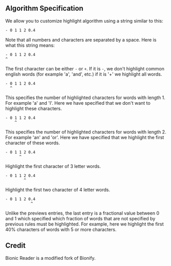 ## Algorithm Specification

We allow you to customize highlight algorithm using a string similar to this:

```
- 0 1 1 2 0.4
```

Note that all numbers and characters are separated by a space. Here is what this string means:

```
- 0 1 1 2 0.4
^
```

The first character can be either `-` or `+`. If it is `-`, we don't highlight common english words (for example 'a', 'and', etc.) if it is '+' we highlight all words.

```
- 0 1 1 2 0.4
  ^
```

This specifies the number of highlighted characters for words with length 1. For example 'a' and 'I'. Here we have specified that we don't want to highlight these characters.

```
- 0 1 1 2 0.4
    ^
```

This specifies the number of highlighted characters for words with length 2. For example 'an' and 'or'. Here we have specified that we highlight the first character of these words.

```
- 0 1 1 2 0.4
      ^
```

Highlight the first character of 3 letter words.

```
- 0 1 1 2 0.4
        ^
```

Highlight the first two character of 4 letter words.

```
- 0 1 1 2 0.4
           ^
```

Unlike the previews entries, the last entry is a fractional value between 0 and 1 which specified which fraction of words that are not specified by previous rules must be highlighted.
For example, here we highlight the first 40% characters of words with 5 or more characters.

## Credit

Bionic Reader is a modified fork of Bionify.
